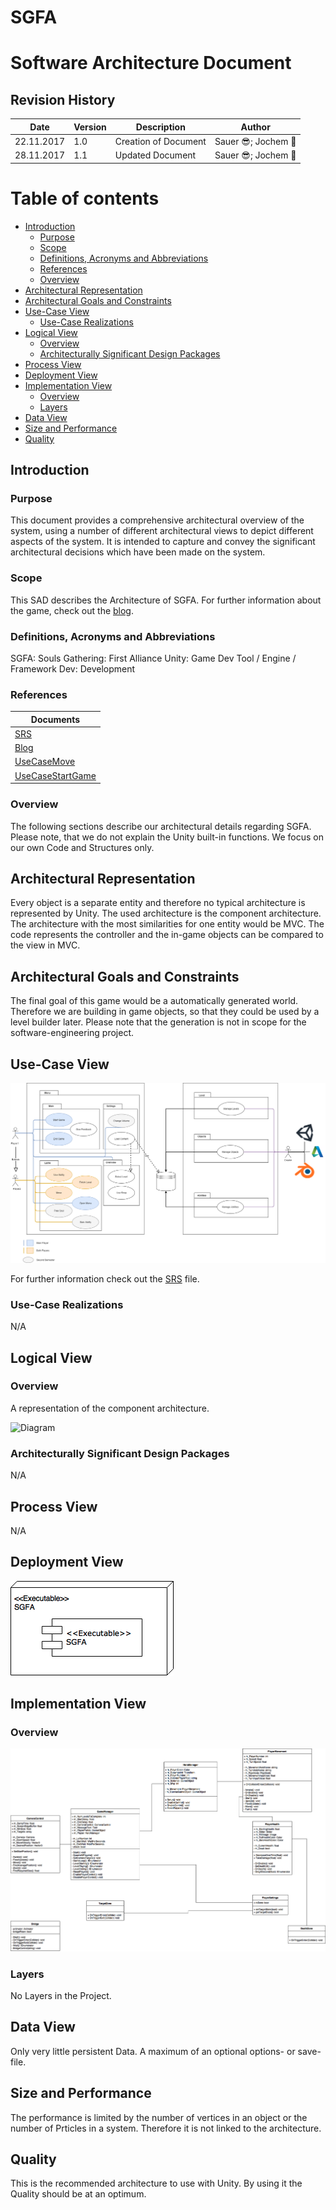 # SGFA

# Software Architecture Document

## Revision History

| Date          | Version  | Description       | Author |
| ------------- |----------| ------------------|--------|
| 22.11.2017    | 1.0      | Creation of Document    |Sauer	:sunglasses:; Jochem :apple:|
| 28.11.2017    | 1.1      | Updated Document    |Sauer	:sunglasses:; Jochem :apple:|

# Table of contents

- [Introduction](#introduction)
  * [Purpose](#purpose)
  * [Scope](#scope)
  * [Definitions, Acronyms and Abbreviations](#definitions--acronyms-and-abbreviations)
  * [References](#references)
  * [Overview](#overview)
- [Architectural Representation](#architectural-representation)
- [Architectural Goals and Constraints](#architectural-goals-and-constraints)
- [Use-Case View](#use-case-view)
  * [Use-Case Realizations](#use-case-realizations)
- [Logical View](#logical-view)
  * [Overview](#overview-1)
  * [Architecturally Significant Design Packages](#architecturally-significant-design-packages)
- [Process View](#process-view)
- [Deployment View](#deployment-view)
- [Implementation View](#implementation-view)
  * [Overview](#overview-2)
  * [Layers](#layers)
- [Data View](#data-view)
- [Size and Performance](#size-and-performance)
- [Quality](#quality)


## Introduction

### Purpose

This document provides a comprehensive architectural overview of the system, using a number of different architectural views to depict different aspects of the system.  It is intended to capture and convey the significant architectural decisions which have been made on the system.


### Scope

This SAD describes the Architecture of SGFA. For further information about the game, check out the [blog][blo].

### Definitions, Acronyms and Abbreviations

SGFA: Souls Gathering: First Alliance
Unity: Game Dev Tool / Engine / Framework
Dev: Development

### References

|Documents|
|----------|
|[SRS][SRS]|
|[Blog][blo]|
|[UseCaseMove][UCM]|
|[UseCaseStartGame][UCS]|

[SRS]:https://github.com/joachim747/SGFA/blob/master/Documentation/SRS/SRS.md
[blo]:sgfaweb.wordpress.com
[UCM]:https://github.com/joachim747/SGFA/blob/master/Documentation/UseCases/Move/Move.md
[UCS]:https://github.com/joachim747/SGFA/blob/master/Documentation/UseCases/StartGame/StartGame.md

### Overview

The following sections describe our architectural details regarding SGFA.
Please note, that we do not explain the Unity built-in functions. We focus on our own Code and Structures only.

##  Architectural Representation

Every object is a separate entity and therefore no typical architecture is represented by Unity. The used architecture is the component architecture.
The architecture with the most similarities for one entity would be MVC. The code represents the controller and the in-game objects can be compared to the view in MVC.

## Architectural Goals and Constraints

The final goal of this game would be a automatically generated world. Therefore we are building in game objects, so that they could be used by a level builder later.
Please note that the generation is not in scope for the software-engineering project.

## Use-Case View

![UseCaseView][UC]

[UC]: UseCaseDiagram.png "UseCaseDiagram for standard User"

For further information check out the [SRS][SRS] file.

### Use-Case Realizations

N/A

## Logical View

### Overview

A representation of the component architecture.

![Diagram][ContDia]

[ContDia]:http://cowboyprogramming.com/images/eyh/Fig-2.gif

### Architecturally Significant Design Packages

N/A

## Process View

N/A

## Deployment View

![Depoyment][DP]

[DP]:deployment.png

## Implementation View

### Overview

![Class Diagram][CD]

[CD]: ClassDiagram.png "Class Diagram"

### Layers

No Layers in the Project.

## Data View

Only very little persistent Data. A maximum of an optional options- or save-file.

## Size and Performance

The performance is limited by the number of vertices in an object or the number of Prticles in a system. Therefore it is not linked to the architecture.

## Quality

This is the recommended architecture to use with Unity. By using it the Quality should be at an optimum.